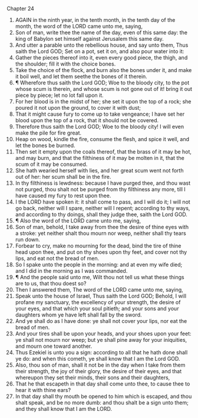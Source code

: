 

Chapter 24

1. AGAIN in the ninth year, in the tenth month, in the tenth day of the month, the word of the LORD came unto me, saying,
2. Son of man, write thee the name of the day, even of this same day: the king of Babylon set himself against Jerusalem this same day.
3. And utter a parable unto the rebellious house, and say unto them, Thus saith the Lord GOD; Set on a pot, set it on, and also pour water into it:
4. Gather the pieces thereof into it, even every good piece, the thigh, and the shoulder; fill it with the choice bones.
5. Take the choice of the flock, and burn also the bones under it, and make it boil well, and let them seethe the bones of it therein.
6. ¶ Wherefore thus saith the Lord GOD; Woe to the bloody city, to the pot whose scum is therein, and whose scum is not gone out of it!  bring it out piece by piece; let no lot fall upon it.
7. For her blood is in the midst of her; she set it upon the top of a rock; she poured it not upon the ground, to cover it with dust;
8. That it might cause fury to come up to take vengeance; I have set her blood upon the top of a rock, that it should not be covered.
9. Therefore thus saith the Lord GOD; Woe to the bloody city!  I will even make the pile for fire great.
10. Heap on wood, kindle the fire, consume the flesh, and spice it well, and let the bones be burned.
11. Then set it empty upon the coals thereof, that the brass of it may be hot, and may burn, and that the filthiness of it may be molten in it, that the scum of it may be consumed.
12. She hath wearied herself with lies, and her great scum went not forth out of her: her scum shall be in the fire.
13. In thy filthiness is lewdness: because I have purged thee, and thou wast not purged, thou shalt not be purged from thy filthiness any more, till I have caused my fury to rest upon thee.
14. I the LORD have spoken it: it shall come to pass, and I will do it; I will not go back, neither will I spare, neither will I repent; according to thy ways, and according to thy doings, shall they judge thee, saith the Lord GOD.
15. ¶ Also the word of the LORD came unto me, saying,
16. Son of man, behold, I take away from thee the desire of thine eyes with a stroke: yet neither shalt thou mourn nor weep, neither shall thy tears run down.
17. Forbear to cry, make no mourning for the dead, bind the tire of thine head upon thee, and put on thy shoes upon thy feet, and cover not thy lips, and eat not the bread of men.
18. So I spake unto the people in the morning: and at even my wife died; and I did in the morning as I was commanded.
19. ¶ And the people said unto me, Wilt thou not tell us what these things are to us, that thou doest so?
20. Then I answered them, The word of the LORD came unto me, saying,
21. Speak unto the house of Israel, Thus saith the Lord GOD; Behold, I will profane my sanctuary, the excellency of your strength, the desire of your eyes, and that which your soul pitieth; and your sons and your daughters whom ye have left shall fall by the sword.
22. And ye shall do as I have done: ye shall not cover your lips, nor eat the bread of men.
23. And your tires shall be upon your heads, and your shoes upon your feet: ye shall not mourn nor weep; but ye shall pine away for your iniquities, and mourn one toward another.
24. Thus Ezekiel is unto you a sign: according to all that he hath done shall ye do: and when this cometh, ye shall know that I am the Lord GOD.
25. Also, thou son of man, shall it not be in the day when I take from them their strength, the joy of their glory, the desire of their eyes, and that whereupon they set their minds, their sons and their daughters,
26. That he that escapeth in that day shall come unto thee, to cause thee to hear it with thine ears?
27. In that day shall thy mouth be opened to him which is escaped, and thou shalt speak, and be no more dumb: and thou shalt be a sign unto them; and they shall know that I am the LORD.
